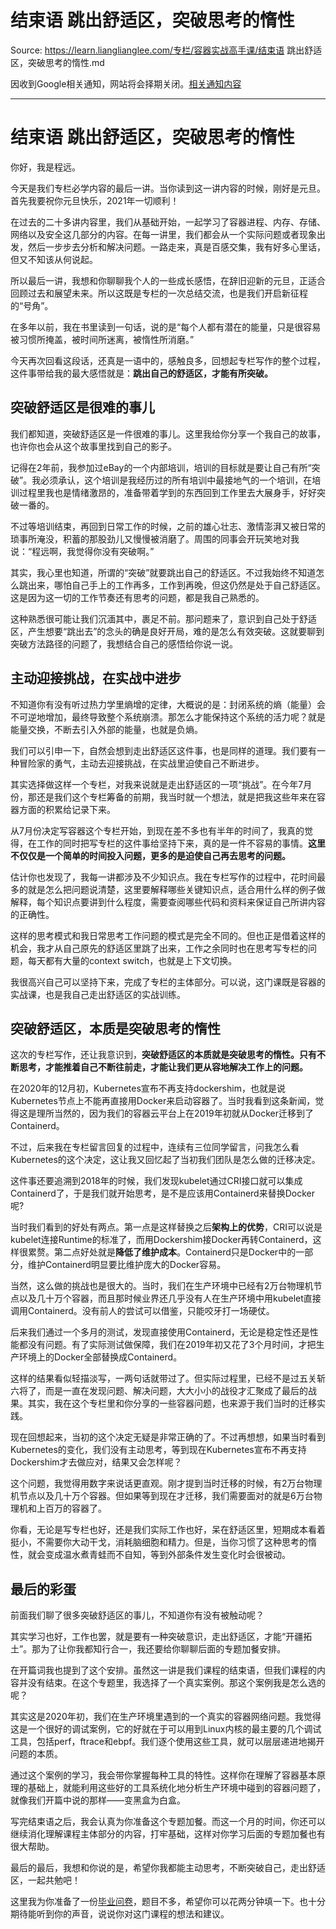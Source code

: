 # 结束语 跳出舒适区，突破思考的惰性 

Source: https://learn.lianglianglee.com/专栏/容器实战高手课/结束语 跳出舒适区，突破思考的惰性.md

因收到Google相关通知，网站将会择期关闭。[相关通知内容](https://lumendatabase.org/notices/44265620)

---

# 结束语 跳出舒适区，突破思考的惰性

你好，我是程远。

今天是我们专栏必学内容的最后一讲。当你读到这一讲内容的时候，刚好是元旦。首先我要祝你元旦快乐，2021年一切顺利！

在过去的二十多讲内容里，我们从基础开始，一起学习了容器进程、内存、存储、网络以及安全这几部分的内容。在每一讲里，我们都会从一个实际问题或者现象出发，然后一步步去分析和解决问题。一路走来，真是百感交集，我有好多心里话，但又不知该从何说起。

所以最后一讲，我想和你聊聊我个人的一些成长感悟，在辞旧迎新的元旦，正适合回顾过去和展望未来。所以这既是专栏的一次总结交流，也是我们开启新征程的“号角”。

在多年以前，我在书里读到一句话，说的是“每个人都有潜在的能量，只是很容易被习惯所掩盖，被时间所迷离，被惰性所消磨。”

今天再次回看这段话，还真是一语中的，感触良多，回想起专栏写作的整个过程，这件事带给我的最大感悟就是：**跳出自己的舒适区，才能有所突破。**

## 突破舒适区是很难的事儿

我们都知道，突破舒适区是一件很难的事儿。这里我给你分享一个我自己的故事，也许你也会从这个故事里找到自己的影子。

记得在2年前，我参加过eBay的一个内部培训，培训的目标就是要让自己有所“突破”。我必须承认，这个培训是我经历过的所有培训中最接地气的一个培训，在培训过程里我也是情绪激昂的，准备带着学到的东西回到工作里去大展身手，好好突破一番的。

不过等培训结束，再回到日常工作的时候，之前的雄心壮志、激情澎湃又被日常的琐事所淹没，积蓄的那股劲儿又慢慢被消磨了。周围的同事会开玩笑地对我说：“程远啊，我觉得你没有突破啊。”

其实，我心里也知道，所谓的“突破”就要跳出自己的舒适区。不过我始终不知道怎么跳出来，哪怕自己手上的工作再多，工作到再晚，但这仍然是处于自己舒适区。这是因为这一切的工作节奏还有思考的问题，都是我自己熟悉的。

这种熟悉很可能让我们沉湎其中，裹足不前。那问题来了，意识到自己处于舒适区，产生想要“跳出去”的念头的确是良好开局，难的是怎么有效突破。这就要聊到突破方法路径的问题了，我想结合自己的感悟给你说一说。

## 主动迎接挑战，在实战中进步

不知道你有没有听过热力学里熵增的定律，大概说的是：封闭系统的熵（能量）会不可逆地增加，最终导致整个系统崩溃。那怎么才能保持这个系统的活力呢？就是能量交换，不断去引入外部的能量，也就是负熵。

我们可以引申一下，自然会想到走出舒适区这件事，也是同样的道理。我们要有一种冒险家的勇气，主动去迎接挑战，在实战里迫使自己不断进步。

其实选择做这样一个专栏，对我来说就是走出舒适区的一项“挑战”。在今年7月份，那还是我们这个专栏筹备的前期，我当时就一个想法，就是把我这些年来在容器方面的积累给记录下来。

从7月份决定写容器这个专栏开始，到现在差不多也有半年的时间了，我真的觉得，在工作的同时把写专栏的这件事给坚持下来，真的是一件不容易的事情。**这里不仅仅是一个简单的时间投入问题，更多的是迫使自己再去思考的问题。**

估计你也发现了，我每一讲都涉及不少知识点。我在专栏写作的过程中，花时间最多的就是怎么把问题说清楚，这里要解释哪些关键知识点，适合用什么样的例子做解释，每个知识点要讲到什么程度，需要查阅哪些代码和资料来保证自己所讲内容的正确性。

这样的思考模式和我日常思考工作问题的模式是完全不同的。但也正是借着这样的机会，我才从自己原先的舒适区里跳了出来，工作之余同时也在思考写专栏的问题，每天都有大量的context switch，也就是上下文切换。

我很高兴自己可以坚持下来，完成了专栏的主体部分。可以说，这门课既是容器的实战课，也是我自己走出舒适区的实战训练。

## 突破舒适区，本质是突破思考的惰性

这次的专栏写作，还让我意识到，**突破舒适区的本质就是突破思考的惰性。只有不断思考，才能推着自己不断往前走，才能让我们更从容地解决工作上的问题。**

在2020年的12月初，Kubernetes宣布不再支持dockershim，也就是说Kubernetes节点上不能再直接用Docker来启动容器了。当时我看到这条新闻，觉得这是理所当然的，因为我们的容器云平台上在2019年初就从Docker迁移到了Containerd。

不过，后来我在专栏留言回复的过程中，连续有三位同学留言，问我怎么看Kubernetes的这个决定，这让我又回忆起了当初我们团队是怎么做的迁移决定。

这件事还要追溯到2018年的时候，我们发现kubelet通过CRI接口就可以集成Containerd了，于是我们就开始思考，是不是应该用Containerd来替换Docker呢?

当时我们看到的好处有两点。第一点是这样替换之后**架构上的优势**，CRI可以说是kubelet连接Runtime的标准了，而用Dockershim接Docker再转Containerd，这样很累赘。第二点好处就是**降低了维护成本**。Containerd只是Docker中的一部分，维护Containerd明显要比维护庞大的Docker容易。

当然，这么做的挑战也是很大的。当时，我们在生产环境中已经有2万台物理机节点以及几十万个容器，而且那时候业界还几乎没有人在生产环境中用kubelet直接调用Containerd。没有前人的尝试可以借鉴，只能咬牙打一场硬仗。

后来我们通过一个多月的测试，发现直接使用Containerd，无论是稳定性还是性能都没有问题。有了实际测试做保障，我们在2019年初又花了3个月时间，才把生产环境上的Docker全部替换成Containerd。

这样的结果看似轻描淡写，一两句话就带过了。但实际过程里，已经不是过五关斩六将了，而是一直在发现问题、解决问题，大大小小的战役才汇聚成了最后的战果。其实，我在这个专栏里和你分享的一些容器问题，也来源于我们当时的迁移实践。

现在回想起来，当初的这个决定无疑是非常正确的了。不过再想想，如果当时看到Kubernetes的变化，我们没有主动思考，等到现在Kubernetes宣布不再支持Dockershim才去做应对，结果又会怎样呢？

这个问题，我觉得用数字来说话更直观。刚才提到当时迁移的时候，有2万台物理机节点以及几十万个容器。但如果等到现在才迁移，我们需要面对的就是6万台物理机和上百万的容器了。

你看，无论是写专栏也好，还是我们实际工作也好，呆在舒适区里，短期成本看着挺小，不需要你大动干戈，消耗脑细胞和精力。但是，当你习惯了这种思考的惰性，就会变成温水煮青蛙而不自知，等到外部条件发生变化时会很被动。

## 最后的彩蛋

前面我们聊了很多突破舒适区的事儿，不知道你有没有被触动呢？

其实学习也好，工作也罢，就是要有一种突破意识，走出舒适区，才能“开疆拓土”。那为了让你我都知行合一，我还要给你聊聊后面的专题加餐安排。

在开篇词我也提到了这个安排。虽然这一讲是我们课程的结束语，但我们课程的内容并没有结束。在这个专题里，我选择了一个真实案例。那这个案例我是怎么选的呢？

其实这是2020年初，我们在生产环境里遇到的一个真实的容器网络问题。我觉得这是一个很好的调试案例，它的好就在于可以用到Linux内核的最主要的几个调试工具，包括perf，ftrace和ebpf。我们逐个使用这些工具，就可以层层递进地揭开问题的本质。

通过这个案例的学习，我会带你掌握每种工具的特性。这样你在理解了容器基本原理的基础上，就能利用这些好的工具系统化地分析生产环境中碰到的容器问题了，就像我们开篇中说的那样——变黑盒为白盒。

写完结束语之后，我会认真为你准备这个专题加餐。而这一个月的时间，你还可以继续消化理解课程主体部分的内容，打牢基础，这样对你学习后面的专题加餐也有很大帮助。

最后的最后，我想和你说的是，希望你我都能主动思考，不断突破自己，走出舒适区，一起共勉吧！

这里我为你准备了一份[毕业问卷](https://jinshuju.net/f/socZck)，题目不多，希望你可以花两分钟填一下。也十分期待能听到你的声音，说说你对这门课程的想法和建议。
